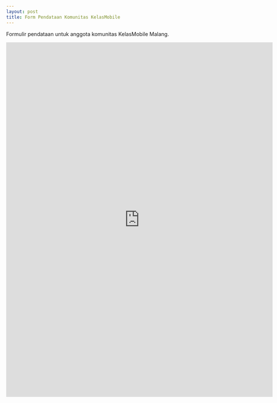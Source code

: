 ```yaml
---
layout: post
title: Form Pendataan Komunitas KelasMobile
---
```

Formulir pendataan untuk anggota komunitas KelasMobile Malang.

<iframe src="https://docs.google.com/forms/d/1qEmsgN5CY9a360AsHqXRwSK___FCsx8w8ByA1Nfx-_g/viewform?embedded=true" width="720" height="960" frameborder="0" marginheight="0" marginwidth="0">Memuat...</iframe>
